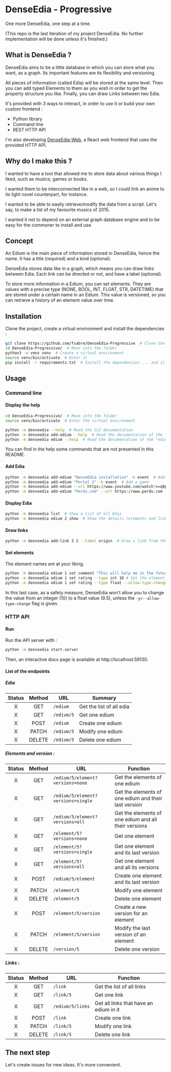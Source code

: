 # DenseEdia - Progressive

One more DenseEdia, one step at a time.

(This repo is the last iteration of my project DenseEdia. No further implementation will be done unless it's finished.)

## What is DenseEdia ?

DenseEdia aims to be a little database in which you can store what you want, as a graph.
Its important features are its flexibility and versioning.

All pieces of information (called Edia) will be stored at the same level. Then you can add typed Elements to them as you
wish in order to get the property structure you like. Finally, you can draw Links between two Edia.

It's provided with 3 ways to interact, in order to use it or build your own custom frontend :

- Python library
- Command line
- REST HTTP API

I'm also developing [DenseEdia-Web](https://github.com/fsabre/DenseEdia-Web), a React web frontend that uses the
provided HTTP API.

## Why do I make this ?

I wanted to have a tool that allowed me to store data about various things I liked, such as musics, games or books.

I wanted them to be interconnected like in a web, so I could link an anime to its light novel counterpart, for instance.

I wanted to be able to easily retrieve/modify the data from a script. Let's say, to make a list of my favourite musics
of 2015.

I wanted it not to depend on an external graph database engine and to be easy for the commoner to install and use.

## Concept

An Edium is the main piece of information stored in DenseEdia, hence the name.
It has a title (required) and a kind (optional).

DenseEdia stores data like in a graph, which means you can draw links between
Edia. Each link can be directed or not, and have a label (optional).

To store more information in a Edium, you can set elements. They are values with
a precise type (NONE, BOOL, INT, FLOAT, STR, DATETIME) that are stored under a
certain name in an Edium. This value is versioned, so you can retrieve a
history of an element value over time.

## Installation

Clone the project, create a virtual environment and install the dependencies :

```bash
git clone https://github.com/fsabre/DenseEdia-Progressive  # Clone the project
cd DenseEdia-Progressive/  # Move into the folder
python3 -m venv venv  # Create a virtual environment
source venv/bin/activate  # Enter it
pip install -r requirements.txt  # Install the dependencies ... and it's done.
```

## Usage

### Command line

#### Display the help

```bash
cd DenseEdia-Progressive/  # Move into the folder
source venv/bin/activate  # Enter the virtual environment

python -m denseedia --help  # Read the CLI documentation
python -m denseedia add-edium --help  # Read the documentation of the "add-edium" command
python -m denseedia edium --help  # Read the documentation of the "edium" group
```

You can find in the help some commands that are not presented in this README.

#### Add Edia

```bash
python -m denseedia add-edium "DenseEdia installation" -k event  # Add an event
python -m denseedia add-edium "Portal 2" -k event  # Add a game
python -m denseedia add-edium --url https://www.youtube.com/watch?v=q0pqJRUTQpY -k music  # Add a music you like
python -m denseedia add-edium "Perdu.com" --url https://www.perdu.com -k website -c "I love this website."  # Add a website with a comment
```

#### Display Edia

```bash
python -m denseedia list  # Show a list of all Edia
python -m denseedia edium 2 show  # Show the details (elements and links) of the Edium n°2
```

#### Draw links

```bash
python -m denseedia add-link 3 2 --label origin  # Draw a link from the 3rd Edium to the 2nd with label "origin"
```

#### Set elements

The element names are at your liking.

```bash
python -m denseedia edium 1 set comment "This will help me in the future."  # Set the element "comment"
python -m denseedia edium 1 set rating --type int 10 # Set the element "rating" to an integer value
python -m denseedia edium 1 set rating --type float --allow-type-change 9.5  # Set the element "rating" to a float value 
```

In this last case, as a safety measure, DenseEdia won't allow you to change the
value from an integer (10) to a float value (9.5), unless the
`-y/--allow-type-change` flag is given.

### HTTP API

#### Run

Run the API server with :

```bash
python -m denseedia start-server
```

Then, an interactive docs page is available at http://localhost:59130.

#### List of the endpoints

##### Edia

| Status | Method | URL        | Summary                  |
|:------:|:------:|------------|--------------------------|
|   X    |  GET   | `/edium`   | Get the list of all edia |
|   X    |  GET   | `/edium/5` | Get one edium            |
|   X    |  POST  | `/edium`   | Create one edium         |
|   X    | PATCH  | `/edium/5` | Modify one edium         |
|   X    | DELETE | `/edium/5` | Delete one edium         |

##### Elements and version :

| Status | Method | URL                                | Function                                             |
|:------:|:------:|------------------------------------|------------------------------------------------------|
|   X    |  GET   | `/edium/5/element?versions=none`   | Get the elements of one edium                        |
|   X    |  GET   | `/edium/5/element?versions=single` | Get the elements of one edium and their last version |
|   X    |  GET   | `/edium/5/element?versions=all`    | Get the elements of one edium and all their versions |
|   X    |  GET   | `/element/5?versions=none`         | Get one element                                      |
|   X    |  GET   | `/element/5?versions=single`       | Get one element and its last version                 |
|   X    |  GET   | `/element/5?versions=all`          | Get one element and all its versions                 |
|   X    |  POST  | `/edium/5/element`                 | Create one element and its last version              |
|   X    | PATCH  | `/element/5`                       | Modify one element                                   |
|   X    | DELETE | `/element/5`                       | Delete one element                                   |
|   X    |  POST  | `/element/5/version`               | Create a new version for an element                  |
|   X    | PATCH  | `/element/5/version`               | Modify the last version of an element                |
|   X    | DELETE | `/version/5`                       | Delete one version                                   |

##### Links :

| Status | Method | URL              | Function                               |
|:------:|:------:|------------------|----------------------------------------|
|   X    |  GET   | `/link`          | Get the list of all links              |
|   X    |  GET   | `/link/5`        | Get one link                           |
|   X    |  GET   | `/edium/5/links` | Get all links that have an edium in it |
|   X    |  POST  | `/link`          | Create one link                        |
|   X    | PATCH  | `/link/5`        | Modify one link                        |
|   X    | DELETE | `/link/5`        | Delete one link                        |

## The next step

Let's create issues for new ideas. It's more convenient.
